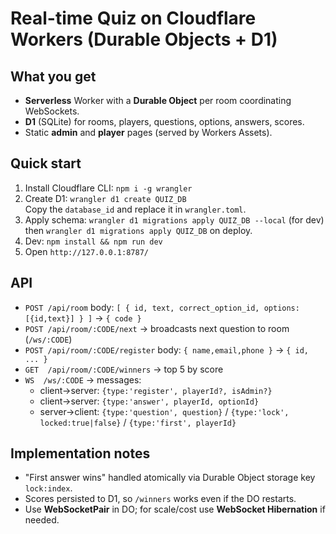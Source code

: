 # Real-time Quiz on Cloudflare Workers (Durable Objects + D1)

## What you get
- **Serverless** Worker with a **Durable Object** per room coordinating WebSockets.
- **D1** (SQLite) for rooms, players, questions, options, answers, scores.
- Static **admin** and **player** pages (served by Workers Assets).

## Quick start
1. Install Cloudflare CLI: `npm i -g wrangler`
2. Create D1: `wrangler d1 create QUIZ_DB`  
   Copy the `database_id` and replace it in `wrangler.toml`.
3. Apply schema: `wrangler d1 migrations apply QUIZ_DB --local` (for dev) then `wrangler d1 migrations apply QUIZ_DB` on deploy.
4. Dev: `npm install && npm run dev`
5. Open `http://127.0.0.1:8787/`

## API
- `POST /api/room` body: `[ { id, text, correct_option_id, options:[{id,text}] } ]` -> `{ code }`
- `POST /api/room/:CODE/next` -> broadcasts next question to room (`/ws/:CODE`)
- `POST /api/room/:CODE/register` body: `{ name,email,phone }` -> `{ id, ... }`
- `GET  /api/room/:CODE/winners` -> top 5 by score
- `WS  /ws/:CODE` -> messages:
  - client->server: `{type:'register', playerId?, isAdmin?}`
  - client->server: `{type:'answer', playerId, optionId}`
  - server->client: `{type:'question', question}` / `{type:'lock', locked:true|false}` / `{type:'first', playerId}`

## Implementation notes
- "First answer wins" handled atomically via Durable Object storage key `lock:index`.
- Scores persisted to D1, so `/winners` works even if the DO restarts.
- Use **WebSocketPair** in DO; for scale/cost use **WebSocket Hibernation** if needed.
